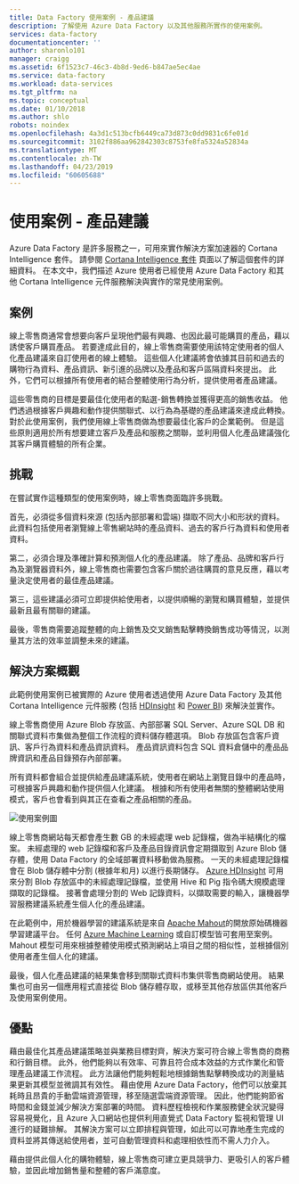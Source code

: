 ```yaml
---
title: Data Factory 使用案例 - 產品建議
description: 了解使用 Azure Data Factory 以及其他服務所實作的使用案例。
services: data-factory
documentationcenter: ''
author: sharonlo101
manager: craigg
ms.assetid: 6f1523c7-46c3-4b8d-9ed6-b847ae5ec4ae
ms.service: data-factory
ms.workload: data-services
ms.tgt_pltfrm: na
ms.topic: conceptual
ms.date: 01/10/2018
ms.author: shlo
robots: noindex
ms.openlocfilehash: 4a3d1c513bcfb6449ca73d873c0dd9831c6fe01d
ms.sourcegitcommit: 3102f886aa962842303c8753fe8fa5324a52834a
ms.translationtype: MT
ms.contentlocale: zh-TW
ms.lasthandoff: 04/23/2019
ms.locfileid: "60605688"
---
```

# <a name="use-case---product-recommendations"></a>使用案例 - 產品建議
Azure Data Factory 是許多服務之一，可用來實作解決方案加速器的 Cortana Intelligence 套件。  請參閱 [Cortana Intelligence 套件](https://www.microsoft.com/cortanaanalytics) 頁面以了解這個套件的詳細資料。 在本文中，我們描述 Azure 使用者已經使用 Azure Data Factory 和其他 Cortana Intelligence 元件服務解決與實作的常見使用案例。

## <a name="scenario"></a>案例
線上零售商通常會想要向客戶呈現他們最有興趣、也因此最可能購買的產品，藉以誘使客戶購買產品。 若要達成此目的，線上零售商需要使用該特定使用者的個人化產品建議來自訂使用者的線上體驗。 這些個人化建議將會依據其目前和過去的購物行為資料、產品資訊、新引進的品牌以及產品和客戶區隔資料來提出。  此外，它們可以根據所有使用者的結合整體使用行為分析，提供使用者產品建議。

這些零售商的目標是要最佳化使用者的點選-銷售轉換並獲得更高的銷售收益。  他們透過根據客戶興趣和動作提供關聯式、以行為為基礎的產品建議來達成此轉換。 對於此使用案例，我們使用線上零售商做為想要最佳化客戶的企業範例。 但是這些原則適用於所有想要建立客戶及產品和服務之關聯，並利用個人化產品建議強化其客戶購買體驗的所有企業。

## <a name="challenges"></a>挑戰
在嘗試實作這種類型的使用案例時，線上零售商面臨許多挑戰。 

首先，必須從多個資料來源 (包括內部部署和雲端) 擷取不同大小和形狀的資料。 此資料包括使用者瀏覽線上零售網站時的產品資料、過去的客戶行為資料和使用者資料。 

第二，必須合理及準確計算和預測個人化的產品建議。 除了產品、品牌和客戶行為及瀏覽器資料外，線上零售商也需要包含客戶關於過往購買的意見反應，藉以考量決定使用者的最佳產品建議。 

第三，這些建議必須可立即提供給使用者，以提供順暢的瀏覽和購買體驗，並提供最新且最有關聯的建議。 

最後，零售商需要追蹤整體的向上銷售及交叉銷售點擊轉換銷售成功等情況，以測量其方法的效率並調整未來的建議。

## <a name="solution-overview"></a>解決方案概觀
此範例使用案例已被實際的 Azure 使用者透過使用 Azure Data Factory 及其他 Cortana Intelligence 元件服務 (包括 [HDInsight](https://azure.microsoft.com/services/hdinsight/) 和 [Power BI](https://powerbi.microsoft.com/)) 來解決並實作。

線上零售商使用 Azure Blob 存放區、內部部署 SQL Server、Azure SQL DB 和關聯式資料市集做為整個工作流程的資料儲存體選項。  Blob 存放區包含客戶資訊、客戶行為資料和產品資訊資料。 產品資訊資料包含 SQL 資料倉儲中的產品品牌資訊和產品目錄預存內部部署。 

所有資料都會組合並提供給產品建議系統，使用者在網站上瀏覽目錄中的產品時，可根據客戶興趣和動作提供個人化建議。 根據和所有使用者無關的整體網站使用模式，客戶也會看到與其正在查看之產品相關的產品。

![使用案例圖](./media/data-factory-product-reco-usecase/diagram-1.png)

線上零售商網站每天都會產生數 GB 的未經處理 web 記錄檔，做為半結構化的檔案。 未經處理的 web 記錄檔和客戶及產品目錄資訊會定期擷取到 Azure Blob 儲存體，使用 Data Factory 的全域部署資料移動做為服務。 一天的未經處理記錄檔會在 Blob 儲存體中分割 (根據年和月) 以進行長期儲存。  [Azure HDInsight](https://azure.microsoft.com/services/hdinsight/) 可用來分割 Blob 存放區中的未經處理記錄檔，並使用 Hive 和 Pig 指令碼大規模處理擷取的記錄檔。 接著會處理分割的 Web 記錄資料，以擷取需要的輸入，讓機器學習服務建議系統產生個人化的產品建議。

在此範例中，用於機器學習的建議系統是來自 [Apache Mahout](https://mahout.apache.org/)的開放原始碼機器學習建議平台。  任何 [Azure Machine Learning](https://azure.microsoft.com/services/machine-learning/) 或自訂模型皆可套用至案例。  Mahout 模型可用來根據整體使用模式預測網站上項目之間的相似性，並根據個別使用者產生個人化的建議。

最後，個人化產品建議的結果集會移到關聯式資料市集供零售商網站使用。  結果集也可由另一個應用程式直接從 Blob 儲存體存取，或移至其他存放區供其他客戶及使用案例使用。

## <a name="benefits"></a>優點
藉由最佳化其產品建議策略並與業務目標對齊，解決方案可符合線上零售商的商務和行銷目標。 此外，他們能夠以有效率、可靠且符合成本效益的方式作業化和管理產品建議工作流程。 此方法讓他們能夠輕鬆地根據銷售點擊轉換成功的測量結果更新其模型並微調其有效性。 藉由使用 Azure Data Factory，他們可以放棄其耗時且昂貴的手動雲端資源管理，移至隨選雲端資源管理。 因此，他們能夠節省時間和金錢並減少解決方案部署的時間。 資料歷程檢視和作業服務健全狀況變得容易視覺化，且 Azure 入口網站也提供利用直覺式 Data Factory 監視和管理 UI 進行的疑難排解。 其解決方案可以立即排程與管理，如此可以可靠地產生完成的資料並將其傳送給使用者，並可自動管理資料和處理相依性而不需人力介入。

藉由提供此個人化的購物體驗，線上零售商可建立更具競爭力、更吸引人的客戶體驗，並因此增加銷售量和整體的客戶滿意度。

